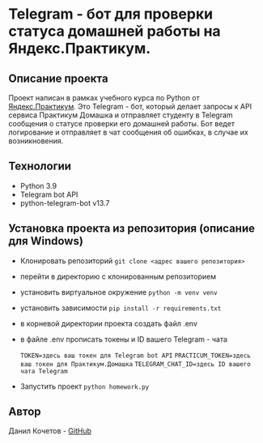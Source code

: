 # Telegram - бот для проверки статуса домашней работы на Яндекс.Практикум.

## Описание проекта

Проект написан в рамках учебного курса по Python от [Яндекс.Практикум](https://practicum.yandex.ru/).
Это Telegram - бот, который делает запросы к API сервиса Практикум Домашка и отправляет студенту в Telegram сообщения о статусе проверки его домашней работы. Бот ведет логирование и отправляет в чат сообщения об ошибках, в случае их возникновения.

## Технологии

 - Python 3.9
 - Telegram bot API
 - python-telegram-bot v13.7

## Установка проекта из репозитория (описание для Windows)

 - Клонировать репозиторий `git clone <адрес вашего репозитория>`
 - перейти в директорию с клонированным репозиторием
 - установить виртуальное окружение `python -m venv venv`
 - установить зависимости `pip install -r requirements.txt`
 - в корневой директории проекта создать файл .env
 - в файле .env прописать токены и ID вашего Telegram - чата
 

     `TOKEN=здесь ваш токен для Telegram bot API`
     `PRACTICUM_TOKEN=здесь ваш токен для Практикум.Домашка`
     `TELEGRAM_CHAT_ID=здесь ID вашего чата Telegram`

 - Запустить проект `python homework.py`
 

## Автор
Данил Кочетов - [GitHub](https://github.com/Duzer61)
